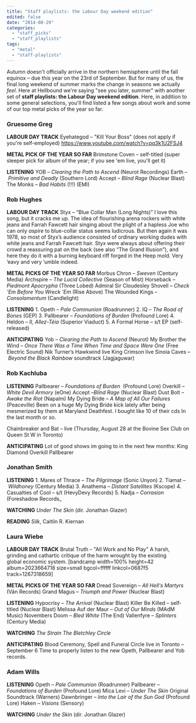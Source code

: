 ```yaml
---
title: "Staff playlists: the Labour Day weekend edition"
edited: false
date: "2014-08-29"
categories:
  - "staff_picks"
  - "staff_playlists"
tags:
  - "metal"
  - "staff-playlists"
---
```


Autumn doesn't officially arrive in the northern hemisphere until the fall equinox – due this year on the 23rd of September. But for many of us, the final long weekend of summer marks the change in seasons we actually _feel_. Here at Hellbound we're saying "see you later, summer" with another set of **staff playlists: the Labour Day weekend edition**. Here, in addition to some general selections, you'll find listed a few songs about work and some of our top metal picks of the year so far.

### Gruesome Greg

**LABOUR DAY TRACK** Eyehategod – "Kill Your Boss" (does not apply if you're self-employed) https://www.youtube.com/watch?v=pq3k1U2FSJ4

**METAL PICK OF THE YEAR SO FAR** Brimstone Coven – self-titled (super sleeper pick for album of the year; if you see 'em live, you'll get it)

**LISTENING** YOB – _Clearing the Path to Ascend_ (Neurot Recordings) Earth – _Primitive and Deadly_ (Southern Lord) Accept – _Blind Rage_ (Nuclear Blast) The Monks – _Bad Habits_ (!!!) (EMI)

### Rob Hughes

**LABOUR DAY TRACK** Styx – “Blue Collar Man (Long Nights)” I love this song, but it cracks me up. The idea of flourishing arena rockers with white jeans and Farrah Fawcett hair singing about the plight of a hapless Joe who can only _aspire_ to blue-collar status seems ludicrous. But then again it was 1978, so most of Styx’s audience consisted of ordinary working dudes with white jeans and Farrah Fawcett hair. Styx were always about offering their crowd a reassuring pat on the back (see also “The Grand Illusion”), and here they do it with a burning keyboard riff forged in the Heep mold. Very ’eavy and very ’umble indeed.

**METAL PICKS OF THE YEAR SO FAR** Morbus Chron – _Sweven_ (Century Media) Archspire – _The Lucid Collective_ (Season of Mist) Horseback – _Piedmont Apocrypha_ (Three Lobed) Admiral Sir Cloudesley Shovell – _Check 'Em Before You Wreck 'Em_ (Rise Above) The Wounded Kings – _Consolamentum_ (Candlelight)

**LISTENING** 1. Opeth – _Pale Communion_ (Roadrunner) 2. IQ – _The Road of Bones_ (GEP) 3. Pallbearer – _Foundations of Burden_ (Profound Lore) 4. Heldon – _II, Allez-Téia_ (Superior Viaduct) 5. A Formal Horse – s/t EP (self-released)

**ANTICIPATING** Yob – _Clearing the Path to Ascend_ (Neurot) My Brother the Wind – _Once There Was a Time When Time and Space Were One_ (Free Electric Sound) Nik Turner’s Hawkwind live King Crimson live Sinoia Caves – _Beyond the Black Rainbow_ soundtrack (Jagjaguwar)

### Rob Kachluba

**LISTENING** Pallbearer – _Foundations of Burden_  (Profound Lore) Overkill – _White Devil Armory_ (eOne) Accept –_Blind Rage_ (Nuclear Blast) Dust Bolt – _Awake the Riot_ (Napalm) My Dying Bride – _A Map of All Our Failures_ (Peaceville) Been on a huge My Dying Bride kick lately after being mesmerized by them at Maryland Deathfest. I bought like 10 of their cds In the last month or so.

Chainbreaker and Bat – live (Thursday, August 28 at the Bovine Sex Club on Queen St W in Toronto)

**ANTICIPATING** Lot of good shows im going to in the next few months: King Diamond Overkill Pallbearer

### Jonathan Smith

**LISTENING** 1. Mares of Thrace – _The Pilgrimage_ (Sonic Unyon) 2. Tiamat – _Wildhoney_ (Century Media) 3. Anathema – _Distant Satellites_ (Kscope) 4. Casualties of Cool – s/t (HevyDevy Records) 5. Nadja – _Corrasion_ (Foreshadow Records\_

**WATCHING** _Under The Skin_ (dir. Jonathan Glazer)

**READING** _Silk_, Caitlin R. Kiernan

### Laura Wiebe

**LABOUR DAY TRACK** Brutal Truth – "All Work and No Play" A harsh, grinding and cathartic critique of the harm wrought by the existing global economic system. \[bandcamp width=100% height=42 album=2023664718 size=small bgcol=ffffff linkcol=0687f5 track=1267318659\]

**METAL PICKS OF THE YEAR SO FAR** Dread Sovereign – _All Hell's Martyrs_ (Ván Records) Grand Magus – _Triumph and Power_ (Nuclear Blast)

**LISTENING** Hypocrisy – _The Arrival_ (Nuclear Blast) Killer Be Killed – self-titled (Nuclear Blast) Melissa Auf der Maur – _Out of Our Minds_ (MAdM Music) Novembers Doom – _Bled White_ (The End) Vallenfyre – _Splinters_ (Century Media)

**WATCHING** _The Strain_ _The Bletchley Circle_

**ANTICIPATING** Blood Ceremony, Spell and Funeral Circle live in Toronto – September 6 Time to properly listen to the new Opeth, Pallbearer and Yob records.

### Adam Wills

**LISTENING** Opeth – _Pale Communion_ (Roadrunner) Pallbearer – _Foundations of Burden_ (Profound Lore) Mica Levi – _Under The Skin_ Original Soundtrack (Warners) Dawnbringer – _Into the Lair of the Sun God_ (Profound Lore) Haken – _Visions_ (Sensory)

**WATCHING** _Under the Skin_ (dir. Jonathan Glazer)
